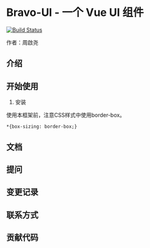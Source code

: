 # Bravo-UI - 一个 Vue UI 组件

[![Build Status](https://travis-ci.com/CFCode-git/Bravo-UI.svg?branch=master)](https://travis-ci.com/CFCode-git/Bravo-UI)

作者：周啟尧

## 介绍

## 开始使用

1. 安装

使用本框架前，注意CSS样式中使用border-box。
```$xslt
*{box-sizing: border-box;}
```
## 文档

## 提问

## 变更记录

## 联系方式

## 贡献代码


